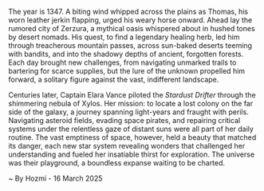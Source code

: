 
The year is 1347.  A biting wind whipped across the plains as Thomas, his worn leather jerkin flapping, urged his weary horse onward.  Ahead lay the rumored city of Zerzura, a mythical oasis whispered about in hushed tones by desert nomads.  His quest, to find a legendary healing herb, led him through treacherous mountain passes, across sun-baked deserts teeming with bandits, and into the shadowy depths of ancient, forgotten forests. Each day brought new challenges, from navigating unmarked trails to bartering for scarce supplies, but the lure of the unknown propelled him forward, a solitary figure against the vast, indifferent landscape.

Centuries later, Captain Elara Vance piloted the *Stardust Drifter* through the shimmering nebula of Xylos. Her mission: to locate a lost colony on the far side of the galaxy, a journey spanning light-years and fraught with perils.  Navigating asteroid fields, evading space pirates, and repairing critical systems under the relentless gaze of distant suns were all part of her daily routine. The vast emptiness of space, however, held a beauty that matched its danger, each new star system revealing wonders that challenged her understanding and fueled her insatiable thirst for exploration.  The universe was their playground, a boundless expanse waiting to be charted.

~ By Hozmi - 16 March 2025
